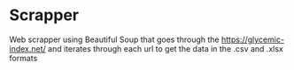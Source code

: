 # Scrapper
Web scrapper using Beautiful Soup that goes through the https://glycemic-index.net/ and iterates through each url to get the data in the .csv and .xlsx formats
